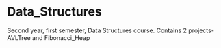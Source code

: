 # Data_Structures
Second year, first semester, Data Structures course. Contains 2 projects- AVLTree and Fibonacci_Heap

